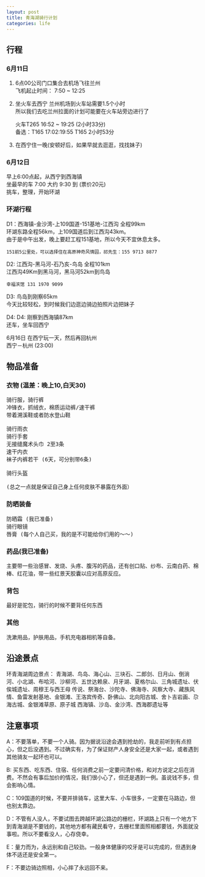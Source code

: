 ```yaml
---
layout: post
title: 青海湖骑行计划
categories: life
---
```


## 行程 

### 6月11日

1. 6点00公司门口集合去机场飞往兰州 <br />
	飞机起止时间： 7:50 ~ 12:25

2. 坐火车去西宁
	兰州机场到火车站需要1.5个小时 <br />
	所以我们去吃兰州拉面的计划可能要在火车站旁边进行了 <br />

	火车T265  16:52 ~ 19:25 (2小时33分) <br />
	备选：T165 17:02:19:55  T165 2小时53分

3. 在西宁住一晚(安顿好后，如果早就去逛逛，找找妹子)

### 6月12日

 早上6:00点起，从西宁到西海镇 <br />
 坐最早的车 7:00 大约 9:30 到 (票价20元) <br />
 挑车，整理，开始环湖

### 环湖行程

D1：西海镇-金沙湾-上109国道-151基地-江西沟  全程99km <br />
	环湖东路全程56km，上109国道后到江西沟43km。<br />
	由于是中午出发，晚上要赶工程151基地，所以今天不宜休息太多。

	151前5公里处，可以选择住在高原神奇风情园，祁先生：155 9713 8877

D2: 江西沟-黑马河-石乃亥-鸟岛 全程101km <br />
	江西沟49Km到黑马河，黑马河52km到鸟岛 <br />

	幸福滨馆 131 1970 9099

D3: 鸟岛到刚察65km <br />
	今天比较轻松，到时候我们边逛边骑边拍照片边把妹子

D4: D4: 刚察到西海镇87km <br />
	还车，坐车回西宁

6月16日 在西宁玩一天，然后再回杭州 <br />
	西宁－杭州 (23:00)


## 物品准备

### 衣物 (温差：晚上10,白天30)

<pre>
骑行服，骑行裤
冲锋衣，抓绒衣，棉质运动裤/速干裤
带着溯溪鞋或者防水登山鞋

骑行雨衣
骑行手套
无接缝魔术头巾 2至3条
速干内衣
袜子内裤若干 (6天，可分别带6条)

骑行头盔

(总之一点就是保证自己身上任何皮肤不暴露在外面）
</pre>


### 防晒装备

<pre>
防晒霜 (我已准备)
骑行眼镜
唇膏 (每个人自己买，我的是不可能给你们用的～～)
</pre>
   

### 药品(我已准备)
主要带一些治感冒、发烧、头疼、腹泻的药品，还有创口贴、纱布、云南白药、棉棒、红花油，带一些红景天胶囊以应对高原反应。

### 背包
最好是驼包，骑行的时候不要背任何东西

### 其他
洗漱用品，护肤用品，手机充电器相机等自备。

## 沿途景点

环青海湖周边景点： 青海湖、鸟岛、海心山、三块石、二郎剑、日月山、倒淌河、小北湖、布哈河、沙柳河、五世达赖泉、月牙湖、夏格尔山、三角城遗址、伏俟城遗址、周穆王与西王母 传说、祭海台、沙陀寺、佛海寺、风察大寺、藏族风情、鱼雷发射基地、金银滩、王洛宾传奇、卧佛山、北向阳古城、舍卜吉岩画、尕海古城、金银滩草原、原子城 西海镇、沙岛、金沙湾、西海郡遗址等

## 注意事项

A：不要落单，不要一个人骑。因为据说沿途会遇到抢劫的，我走前听到有点担心，但之后没遇到。不过确实有，为了保证财产人身安全还是大家一起，或者遇到其他骑友一起环也可以。

B: 买东西、吃东西、住宿、任何消费之前一定要问清价格，和对方说定之后在消费。不然会有事后加价的情况，我们很小心了，但还是遇到一例。虽说钱不多，但会影响心情。

C：109国道的时候，不要并排骑车，这里大车、小车很多，一定要在马路边，但也别太靠边。

D：不管有人没人，不要试图去跨越环湖公路边的栅栏，环湖路上只有一个地方下到青海湖是不要钱的，其他地方都有藏民看守，去栅栏里面照相都要钱，外面就没事啦。所以不要看没人，心存侥幸。

E：量力而为，永远别和自己较劲。一般身体健康的咬牙是可以完成的，但遇到身体不适还是安全第一。

F：不要边骑边照相，小心摔了永远回不来。




